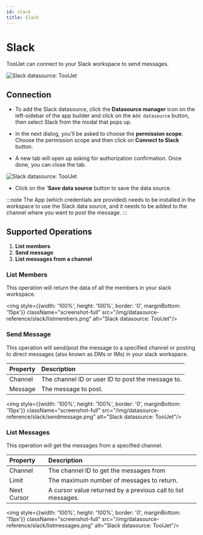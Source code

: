 ```yaml
---
id: slack
title: Slack
---
```


# Slack

ToolJet can connect to your Slack workspace to send messages. 

<div style={{textAlign: 'center'}}>

<img className="screenshot-full" src="/img/datasource-reference/slack/connect.png" alt="Slack datasource: ToolJet"/>

</div>

<div style={{paddingTop:'24px', paddingBottom:'24px'}}>

## Connection
- To add the Slack datasource, click the **Datasource manager** icon on the left-sidebar of the app builder and click on the `Add datasource` button, then select Slack from the modal that pops up.
 
- In the next dialog, you'll be asked to choose the **permission scope**. Choose the permission scope and then click on **Connect to Slack** button.

- A new tab will open up asking for authorization confirmation. Once done, you can close the tab.

<div style={{textAlign: 'center'}}>

<img className="screenshot-full" src="/img/datasource-reference/slack/authorize.png" alt="Slack datasource: ToolJet"/>

</div>

- Click on the '**Save data source** button to save the data source.


:::note
The App (which credentials are provided) needs to be installed in the workspace to use the Slack data source, and it needs to be added to the channel where you want to post the message.
:::

</div>

<div style={{paddingTop:'24px', paddingBottom:'24px'}}>

## Supported Operations

1. **List members**
2. **Send message**
3. **List messages from a channel**

</div>

<div style={{paddingTop:'24px', paddingBottom:'24px'}}>

### List Members

This operation will return the data of all the members in your slack workspace.

<div style={{textAlign: 'center'}}>

<img style={{width: '100%', height: '100%', border: '0', marginBottom: '15px'}} className="screenshot-full" src="/img/datasource-reference/slack/listmembers.png" alt="Slack datasource: ToolJet"/>

</div>

</div>

<div style={{paddingTop:'24px', paddingBottom:'24px'}}>

### Send Message

This operation will send/post the message to a specified channel or posting to direct messages (also known as DMs or IMs) in your slack workspace.

| Property | Description |
| :--- | :--- |
| Channel | The channel ID or user ID to post the message to. |
| Message | The message to post. |

<div style={{textAlign: 'center'}}>

<img style={{width: '100%', height: '100%', border: '0', marginBottom: '15px'}} className="screenshot-full" src="/img/datasource-reference/slack/sendmessage.png" alt="Slack datasource: ToolJet"/>

</div>

</div>

<div style={{paddingTop:'24px', paddingBottom:'24px'}}>

### List Messages

This operation will get the messages from a specified channel.

| Property | Description                             |
| :--- |:----------------------------------------|
| Channel | The channel ID to get the messages from |
| Limit | The maximum number of messages to return. |
| Next Cursor | A cursor value returned by a previous call to list messages. |

<div style={{textAlign: 'center'}}>

<img style={{width: '100%', height: '100%', border: '0', marginBottom: '15px'}} className="screenshot-full" src="/img/datasource-reference/slack/listmessages.png" alt="Slack datasource: ToolJet"/>

</div>

</div>

